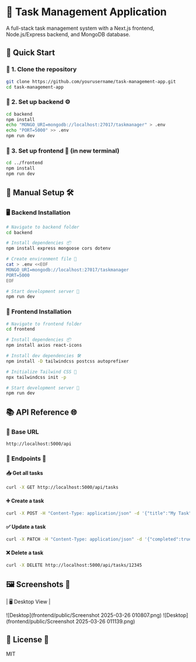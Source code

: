 # 📝 Task Management Application


A full-stack task management system with a Next.js frontend, Node.js/Express backend, and MongoDB database.

## 🚀 Quick Start

### 🔹 1. Clone the repository
```bash
git clone https://github.com/yourusername/task-management-app.git
cd task-management-app
```

### 🔹 2. Set up backend ⚙️
```bash
cd backend
npm install
echo "MONGO_URI=mongodb://localhost:27017/taskmanager" > .env
echo "PORT=5000" >> .env
npm run dev
```

### 🔹 3. Set up frontend 🎨 (in new terminal)
```bash
cd ../frontend
npm install
npm run dev
```

## 🔧 Manual Setup 🛠️

### 🖥️ Backend Installation
```bash
# Navigate to backend folder
cd backend

# Install dependencies 📦
npm install express mongoose cors dotenv

# Create environment file 📜
cat > .env <<EOF
MONGO_URI=mongodb://localhost:27017/taskmanager
PORT=5000
EOF

# Start development server 🚀
npm run dev
```

### 🎨 Frontend Installation
```bash
# Navigate to frontend folder
cd frontend

# Install dependencies 📦
npm install axios react-icons

# Install dev dependencies 🛠️
npm install -D tailwindcss postcss autoprefixer

# Initialize Tailwind CSS 🎨
npx tailwindcss init -p

# Start development server 🚀
npm run dev
```

## 📚 API Reference 🌐

### 🔗 Base URL
```
http://localhost:5000/api
```

### 🔹 Endpoints 📌

#### 📥 Get all tasks
```bash
curl -X GET http://localhost:5000/api/tasks
```

#### ➕ Create a task
```bash
curl -X POST -H "Content-Type: application/json" -d '{"title":"My Task"}' http://localhost:5000/api/tasks
```

#### ✅ Update a task
```bash
curl -X PATCH -H "Content-Type: application/json" -d '{"completed":true}' http://localhost:5000/api/tasks/12345
```

#### ❌ Delete a task
```bash
curl -X DELETE http://localhost:5000/api/tasks/12345
```

## 🖼️ Screenshots 📸

| 🖥️ Desktop View | 

![Desktop](frontend/public/Screenshot 2025-03-26 010807.png) 
![Desktop](frontend/public/Screenshot 2025-03-26 011139.png)



## 📝 License 📄
MIT

